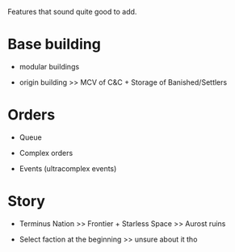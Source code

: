Features that sound quite good to add.

# Base building

* modular buildings

* origin building >> MCV of C&C + Storage of Banished/Settlers

# Orders

* Queue

* Complex orders

* Events (ultracomplex events)

# Story

* Terminus Nation >> Frontier + Starless Space >> Aurost ruins

* Select faction at the beginning >> unsure about it tho
